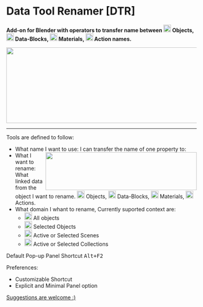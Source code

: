 # Data Tool Renamer [DTR]
**Add-on for Blender with operators to transfer name between <img width="20" height="20" src="https://user-images.githubusercontent.com/84092569/157845746-ba556545-2483-4530-919c-0ac7aeb6773d.png"> Objects, <img width="20" height="20" src="https://user-images.githubusercontent.com/84092569/157845568-dedaf00f-d1f6-46f3-bd5c-f390cf0ac9f9.png"> Data-Blocks, <img width="20" height="20" src="https://user-images.githubusercontent.com/84092569/157845743-7a8bd16b-5e46-4e07-9ccd-9f343e3ed830.png"> Materials, <img width="20" height="20" src="https://user-images.githubusercontent.com/84092569/157846132-99dc7138-daa1-47d6-b352-2394fa9c357a.png"> Action names.**
<p align="center">
</p>
<p align="center">
<img align="center" width="550" height="200" src="https://user-images.githubusercontent.com/84092569/157855175-0dc4c447-bb25-4911-9daf-0e0945db24e6.png">
</p>


_____

Tools are defined to follow:

* What name I want to use: I can transfer the name of one property to: <img align="right" width="400" height="100" src="https://user-images.githubusercontent.com/84092569/157838187-424fb5c8-3acc-48b7-873c-ea7d6f41fa80.png">
* What I want to rename: What linked data from the object I want to rename. <img width="20" height="20" src="https://user-images.githubusercontent.com/84092569/157845746-ba556545-2483-4530-919c-0ac7aeb6773d.png"> Objects, <img width="20" height="20" src="https://user-images.githubusercontent.com/84092569/157845568-dedaf00f-d1f6-46f3-bd5c-f390cf0ac9f9.png"> Data-Blocks, <img width="20" height="20" src="https://user-images.githubusercontent.com/84092569/157845743-7a8bd16b-5e46-4e07-9ccd-9f343e3ed830.png"> Materials, <img width="20" height="20" src="https://user-images.githubusercontent.com/84092569/157846132-99dc7138-daa1-47d6-b352-2394fa9c357a.png"> Actions.
* What domain I whant to rename, Currently suported context are:
    * <img width="20" height="20" src="https://user-images.githubusercontent.com/84092569/157845754-4c3b7289-5236-4b65-b191-f2e05771a27b.png"> All objects
    * <img width="20" height="20" src="https://user-images.githubusercontent.com/84092569/157883534-2d0826ab-74a5-482b-8650-601b71eee7b8.png"> Selected Objects
    * <img width="20" height="20" src="https://user-images.githubusercontent.com/84092569/157845752-23877f1e-d744-4621-bd00-5a55ed2e9830.png"> Active or Selected Scenes
    * <img width="20" height="20" src="https://user-images.githubusercontent.com/84092569/157845563-89a96d8a-1900-473f-b2d1-2bc95b506800.png"> Active or Selected Collections

Default Pop-up Panel Shortcut  <kbd>Alt+F2</kbd>

Preferences:
* Customizable Shortcut
* Explicit and Minimal Panel option

<a href="https://github.com/Taiseibutsu/Data_Renamer-TB/issues">Suggestions are welcome :)</a>
